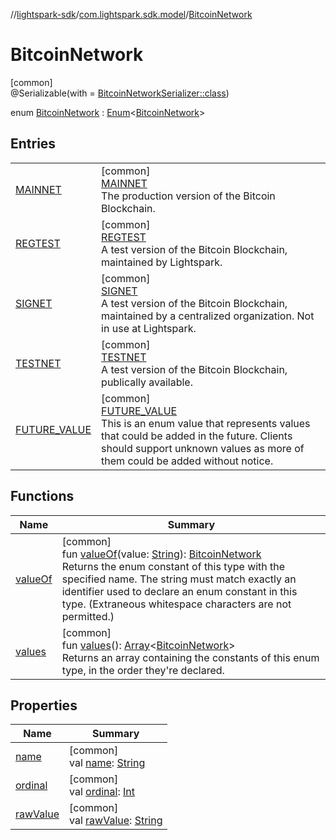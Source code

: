 //[lightspark-sdk](../../../index.md)/[com.lightspark.sdk.model](../index.md)/[BitcoinNetwork](index.md)

# BitcoinNetwork

[common]\
@Serializable(with = [BitcoinNetworkSerializer::class](../-bitcoin-network-serializer/index.md))

enum [BitcoinNetwork](index.md) : [Enum](https://kotlinlang.org/api/latest/jvm/stdlib/kotlin/-enum/index.html)&lt;[BitcoinNetwork](index.md)&gt;

## Entries

| | |
|---|---|
| [MAINNET](-m-a-i-n-n-e-t/index.md) | [common]<br>[MAINNET](-m-a-i-n-n-e-t/index.md)<br>The production version of the Bitcoin Blockchain. |
| [REGTEST](-r-e-g-t-e-s-t/index.md) | [common]<br>[REGTEST](-r-e-g-t-e-s-t/index.md)<br>A test version of the Bitcoin Blockchain, maintained by Lightspark. |
| [SIGNET](-s-i-g-n-e-t/index.md) | [common]<br>[SIGNET](-s-i-g-n-e-t/index.md)<br>A test version of the Bitcoin Blockchain, maintained by a centralized organization. Not in use at Lightspark. |
| [TESTNET](-t-e-s-t-n-e-t/index.md) | [common]<br>[TESTNET](-t-e-s-t-n-e-t/index.md)<br>A test version of the Bitcoin Blockchain, publically available. |
| [FUTURE_VALUE](-f-u-t-u-r-e_-v-a-l-u-e/index.md) | [common]<br>[FUTURE_VALUE](-f-u-t-u-r-e_-v-a-l-u-e/index.md)<br>This is an enum value that represents values that could be added in the future. Clients should support unknown values as more of them could be added without notice. |

## Functions

| Name | Summary |
|---|---|
| [valueOf](value-of.md) | [common]<br>fun [valueOf](value-of.md)(value: [String](https://kotlinlang.org/api/latest/jvm/stdlib/kotlin/-string/index.html)): [BitcoinNetwork](index.md)<br>Returns the enum constant of this type with the specified name. The string must match exactly an identifier used to declare an enum constant in this type. (Extraneous whitespace characters are not permitted.) |
| [values](values.md) | [common]<br>fun [values](values.md)(): [Array](https://kotlinlang.org/api/latest/jvm/stdlib/kotlin/-array/index.html)&lt;[BitcoinNetwork](index.md)&gt;<br>Returns an array containing the constants of this enum type, in the order they're declared. |

## Properties

| Name | Summary |
|---|---|
| [name](../-withdrawal-request-status/-f-u-t-u-r-e_-v-a-l-u-e/index.md#-372974862%2FProperties%2F-962664521) | [common]<br>val [name](../-withdrawal-request-status/-f-u-t-u-r-e_-v-a-l-u-e/index.md#-372974862%2FProperties%2F-962664521): [String](https://kotlinlang.org/api/latest/jvm/stdlib/kotlin/-string/index.html) |
| [ordinal](../-withdrawal-request-status/-f-u-t-u-r-e_-v-a-l-u-e/index.md#-739389684%2FProperties%2F-962664521) | [common]<br>val [ordinal](../-withdrawal-request-status/-f-u-t-u-r-e_-v-a-l-u-e/index.md#-739389684%2FProperties%2F-962664521): [Int](https://kotlinlang.org/api/latest/jvm/stdlib/kotlin/-int/index.html) |
| [rawValue](raw-value.md) | [common]<br>val [rawValue](raw-value.md): [String](https://kotlinlang.org/api/latest/jvm/stdlib/kotlin/-string/index.html) |
